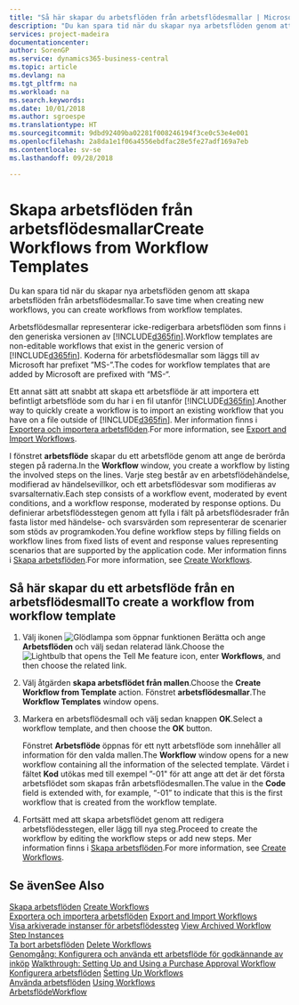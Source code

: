 ```yaml
---
title: "Så här skapar du arbetsflöden från arbetsflödesmallar | Microsoft Docs"
description: "Du kan spara tid när du skapar nya arbetsflöden genom att skapa arbetsflöden från arbetsflödesmallar."
services: project-madeira
documentationcenter: 
author: SorenGP
ms.service: dynamics365-business-central
ms.topic: article
ms.devlang: na
ms.tgt_pltfrm: na
ms.workload: na
ms.search.keywords: 
ms.date: 10/01/2018
ms.author: sgroespe
ms.translationtype: HT
ms.sourcegitcommit: 9dbd92409ba02281f008246194f3ce0c53e4e001
ms.openlocfilehash: 2a8da1e1f06a4556ebdfac28e5fe27adf169a7eb
ms.contentlocale: sv-se
ms.lasthandoff: 09/28/2018

---
```

# <a name="create-workflows-from-workflow-templates"></a><span data-ttu-id="dffc1-103">Skapa arbetsflöden från arbetsflödesmallar</span><span class="sxs-lookup"><span data-stu-id="dffc1-103">Create Workflows from Workflow Templates</span></span>
<span data-ttu-id="dffc1-104">Du kan spara tid när du skapar nya arbetsflöden genom att skapa arbetsflöden från arbetsflödesmallar.</span><span class="sxs-lookup"><span data-stu-id="dffc1-104">To save time when creating new workflows, you can create workflows from workflow templates.</span></span>  

 <span data-ttu-id="dffc1-105">Arbetsflödesmallar representerar icke-redigerbara arbetsflöden som finns i den generiska versionen av [!INCLUDE[d365fin](includes/d365fin_md.md)].</span><span class="sxs-lookup"><span data-stu-id="dffc1-105">Workflow templates are non-editable workflows that exist in the generic version of [!INCLUDE[d365fin](includes/d365fin_md.md)].</span></span> <span data-ttu-id="dffc1-106">Koderna för arbetsflödesmallar som läggs till av Microsoft har prefixet ”MS-”.</span><span class="sxs-lookup"><span data-stu-id="dffc1-106">The codes for workflow templates that are added by Microsoft are prefixed with “MS-“.</span></span>  

 <span data-ttu-id="dffc1-107">Ett annat sätt att snabbt att skapa ett arbetsflöde är att importera ett befintligt arbetsflöde som du har i en fil utanför [!INCLUDE[d365fin](includes/d365fin_md.md)].</span><span class="sxs-lookup"><span data-stu-id="dffc1-107">Another way to quickly create a workflow is to import an existing workflow that you have on a file outside of [!INCLUDE[d365fin](includes/d365fin_md.md)].</span></span> <span data-ttu-id="dffc1-108">Mer information finns i [Exportera och importera arbetsflöden](across-how-to-export-and-import-workflows.md).</span><span class="sxs-lookup"><span data-stu-id="dffc1-108">For more information, see [Export and Import Workflows](across-how-to-export-and-import-workflows.md).</span></span>  

<span data-ttu-id="dffc1-109">I fönstret **arbetsflöde** skapar du ett arbetsflöde genom att ange de berörda stegen på raderna.</span><span class="sxs-lookup"><span data-stu-id="dffc1-109">In the **Workflow** window, you create a workflow by listing the involved steps on the lines.</span></span> <span data-ttu-id="dffc1-110">Varje steg består av en arbetsflödehändelse, modifierad av händelsevillkor, och ett arbetsflödesvar som modifieras av svarsalternativ.</span><span class="sxs-lookup"><span data-stu-id="dffc1-110">Each step consists of a workflow event, moderated by event conditions, and a workflow response, moderated by response options.</span></span> <span data-ttu-id="dffc1-111">Du definierar arbetsflödesstegen genom att fylla i fält på arbetsflödesrader från fasta listor med händelse- och svarsvärden som representerar de scenarier som stöds av programkoden.</span><span class="sxs-lookup"><span data-stu-id="dffc1-111">You define workflow steps by filling fields on workflow lines from fixed lists of event and response values representing scenarios that are supported by the application code.</span></span> <span data-ttu-id="dffc1-112">Mer information finns i [Skapa arbetsflöden](across-how-to-create-workflows.md).</span><span class="sxs-lookup"><span data-stu-id="dffc1-112">For more information, see [Create Workflows](across-how-to-create-workflows.md).</span></span>  

## <a name="to-create-a-workflow-from-workflow-template"></a><span data-ttu-id="dffc1-113">Så här skapar du ett arbetsflöde från en arbetsflödesmall</span><span class="sxs-lookup"><span data-stu-id="dffc1-113">To create a workflow from workflow template</span></span>  
1.  <span data-ttu-id="dffc1-114">Välj ikonen ![Glödlampa som öppnar funktionen Berätta](media/ui-search/search_small.png "Berätta vad du vill göra") och ange **Arbetsflöden** och välj sedan relaterad länk.</span><span class="sxs-lookup"><span data-stu-id="dffc1-114">Choose the ![Lightbulb that opens the Tell Me feature](media/ui-search/search_small.png "Tell me what you want to do") icon, enter **Workflows**, and then choose the related link.</span></span>  
2.  <span data-ttu-id="dffc1-115">Välj åtgärden **skapa arbetsflödet från mallen**.</span><span class="sxs-lookup"><span data-stu-id="dffc1-115">Choose the **Create Workflow from Template** action.</span></span> <span data-ttu-id="dffc1-116">Fönstret **arbetsflödesmallar**.</span><span class="sxs-lookup"><span data-stu-id="dffc1-116">The **Workflow Templates** window opens.</span></span>  
3.  <span data-ttu-id="dffc1-117">Markera en arbetsflödesmall och välj sedan knappen **OK**.</span><span class="sxs-lookup"><span data-stu-id="dffc1-117">Select a workflow template, and then choose the **OK** button.</span></span>  

     <span data-ttu-id="dffc1-118">Fönstret **Arbetsflöde** öppnas för ett nytt arbetsflöde som innehåller all information för den valda mallen.</span><span class="sxs-lookup"><span data-stu-id="dffc1-118">The **Workflow** window opens for a new workflow containing all the information of the selected template.</span></span> <span data-ttu-id="dffc1-119">Värdet i fältet **Kod** utökas med till exempel ”-01" för att ange att det är det första arbetsflödet som skapas från arbetsflödesmallen.</span><span class="sxs-lookup"><span data-stu-id="dffc1-119">The value in the **Code** field is extended with, for example, “-01” to indicate that this is the first workflow that is created from the workflow template.</span></span>  
4.  <span data-ttu-id="dffc1-120">Fortsätt med att skapa arbetsflödet genom att redigera arbetsflödesstegen, eller lägg till nya steg.</span><span class="sxs-lookup"><span data-stu-id="dffc1-120">Proceed to create the workflow by editing the workflow steps or add new steps.</span></span> <span data-ttu-id="dffc1-121">Mer information finns i [Skapa arbetsflöden](across-how-to-create-workflows.md).</span><span class="sxs-lookup"><span data-stu-id="dffc1-121">For more information, see [Create Workflows](across-how-to-create-workflows.md).</span></span>  

## <a name="see-also"></a><span data-ttu-id="dffc1-122">Se även</span><span class="sxs-lookup"><span data-stu-id="dffc1-122">See Also</span></span>  
 <span data-ttu-id="dffc1-123">[Skapa arbetsflöden](across-how-to-create-workflows.md) </span><span class="sxs-lookup"><span data-stu-id="dffc1-123">[Create Workflows](across-how-to-create-workflows.md) </span></span>  
 <span data-ttu-id="dffc1-124">[Exportera och importera arbetsflöden](across-how-to-export-and-import-workflows.md) </span><span class="sxs-lookup"><span data-stu-id="dffc1-124">[Export and Import Workflows](across-how-to-export-and-import-workflows.md) </span></span>  
 <span data-ttu-id="dffc1-125">[Visa arkiverade instanser för arbetsflödessteg](across-how-to-view-archived-workflow-step-instances.md) </span><span class="sxs-lookup"><span data-stu-id="dffc1-125">[View Archived Workflow Step Instances](across-how-to-view-archived-workflow-step-instances.md) </span></span>  
 <span data-ttu-id="dffc1-126">[Ta bort arbetsflöden](across-how-to-delete-workflows.md) </span><span class="sxs-lookup"><span data-stu-id="dffc1-126">[Delete Workflows](across-how-to-delete-workflows.md) </span></span>  
 <span data-ttu-id="dffc1-127">[Genomgång: Konfigurera och använda ett arbetsflöde för godkännande av inköp](walkthrough-setting-up-and-using-a-purchase-approval-workflow.md) </span><span class="sxs-lookup"><span data-stu-id="dffc1-127">[Walkthrough: Setting Up and Using a Purchase Approval Workflow](walkthrough-setting-up-and-using-a-purchase-approval-workflow.md) </span></span>  
 <span data-ttu-id="dffc1-128">[Konfigurera arbetsflöden](across-set-up-workflows.md) </span><span class="sxs-lookup"><span data-stu-id="dffc1-128">[Setting Up Workflows](across-set-up-workflows.md) </span></span>  
 <span data-ttu-id="dffc1-129">[Använda arbetsflöden](across-use-workflows.md) </span><span class="sxs-lookup"><span data-stu-id="dffc1-129">[Using Workflows](across-use-workflows.md) </span></span>  
 [<span data-ttu-id="dffc1-130">Arbetsflöde</span><span class="sxs-lookup"><span data-stu-id="dffc1-130">Workflow</span></span>](across-workflow.md)   

